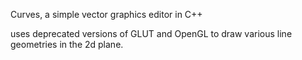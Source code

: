 Curves, a simple vector graphics editor in C++

uses deprecated versions of GLUT and OpenGL
to draw various line geometries in the 2d plane.
